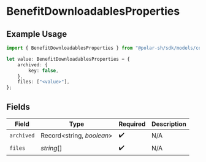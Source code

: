 # BenefitDownloadablesProperties

## Example Usage

```typescript
import { BenefitDownloadablesProperties } from "@polar-sh/sdk/models/components";

let value: BenefitDownloadablesProperties = {
    archived: {
        key: false,
    },
    files: ["<value>"],
};
```

## Fields

| Field                     | Type                      | Required                  | Description               |
| ------------------------- | ------------------------- | ------------------------- | ------------------------- |
| `archived`                | Record<string, *boolean*> | :heavy_check_mark:        | N/A                       |
| `files`                   | *string*[]                | :heavy_check_mark:        | N/A                       |